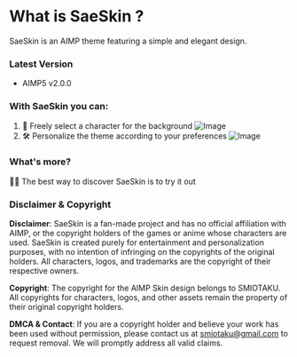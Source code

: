 # What is SaeSkin ?
SaeSkin is an AIMP theme featuring a simple and elegant design.

### Latest Version
- AIMP5 v2.0.0

### With SaeSkin you can:
1. 🎎 Freely select a character for the background
   ![Image](https://1690479371-files.gitbook.io/~/files/v0/b/gitbook-x-prod.appspot.com/o/spaces%2F-MH9RL2npwFoYDwxlUq_-887967055%2Fuploads%2FsiPc6C7ALtqAFEeiwe2A%2FScreenshot%202023-08-21%20193735.png?alt=media&token=820cf232-7c91-4e3d-a12a-ad56db5090b0)
3. 🛠 Personalize the theme according to your preferences
   ![Image](https://1690479371-files.gitbook.io/~/files/v0/b/gitbook-x-prod.appspot.com/o/spaces%2F-MH9RL2npwFoYDwxlUq_-887967055%2Fuploads%2F2wdn9TSa7E8NPg6e8HtA%2Fimage.png?alt=media&token=55c399ec-2879-447e-a37a-77b47880ab83)

### What's more?
🏃‍♀️ The best way to discover SaeSkin is to try it out

### Disclaimer & Copyright
**Disclaimer**: SaeSkin is a fan-made project and has no official affiliation with AIMP, or the copyright holders of the games or anime whose characters are used. SaeSkin is created purely for entertainment and personalization purposes, with no intention of infringing on the copyrights of the original holders. All characters, logos, and trademarks are the copyright of their respective owners.

**Copyright**: The copyright for the AIMP Skin design belongs to SMIOTAKU. All copyrights for characters, logos, and other assets remain the property of their original copyright holders.

**DMCA & Contact**:
If you are a copyright holder and believe your work has been used without permission, please contact us at [smiotaku@gmail.com](mailto:smotaku@gmail.com) to request removal. We will promptly address all valid claims.
